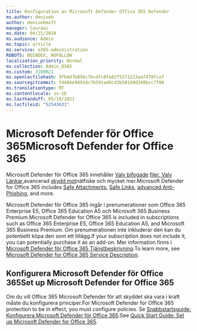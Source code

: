 ```yaml
---
title: Konfiguration av Microsoft Defender Office 365 Defender
ms.author: deniseb
author: denisebmsft
manager: laurawi
ms.date: 04/21/2020
ms.audience: Admin
ms.topic: article
ms.service: o365-administration
ROBOTS: NOINDEX, NOFOLLOW
localization_priority: Normal
ms.collection: Admin_O365
ms.custom: 3100021
ms.openlocfilehash: 9fb4d7b85bc7bcdfc0fe82f5371213aa7470fca7
ms.sourcegitcommit: f4866e94918c7b591ad0cd3b58169d340bcc7f00
ms.translationtype: MT
ms.contentlocale: sv-SE
ms.lasthandoff: 05/19/2021
ms.locfileid: "52543631"
---
```

# <a name="microsoft-defender-for-office-365"></a><span data-ttu-id="91655-102">Microsoft Defender för Office 365</span><span class="sxs-lookup"><span data-stu-id="91655-102">Microsoft Defender for Office 365</span></span>

<span data-ttu-id="91655-103">Microsoft Defender för Office 365 innehåller [Valv bifogade](/microsoft-365/security/office-365-security/atp-safe-attachments) [filer, Valv Länkar,](/microsoft-365/security/office-365-security/atp-safe-links)avancerad [skydd mot](/microsoft-365/security/office-365-security/atp-anti-phishing)nätfiske och mycket mer.</span><span class="sxs-lookup"><span data-stu-id="91655-103">Microsoft Defender for Office 365 includes [Safe Attachments](/microsoft-365/security/office-365-security/atp-safe-attachments), [Safe Links](/microsoft-365/security/office-365-security/atp-safe-links), [advanced Anti-Phishing](/microsoft-365/security/office-365-security/atp-anti-phishing), and more.</span></span> 

<span data-ttu-id="91655-104">Microsoft Defender för Office 365 ingår i prenumerationer som Office 365 Enterprise E5, Office 365 Education A5 och Microsoft 365 Business Premium.</span><span class="sxs-lookup"><span data-stu-id="91655-104">Microsoft Defender for Office 365 is included in subscriptions such as Office 365 Enterprise E5, Office 365 Education A5, and Microsoft 365 Business Premium.</span></span> <span data-ttu-id="91655-105">Om prenumerationen inte inkluderar den kan du potentiellt köpa den som ett tillägg.</span><span class="sxs-lookup"><span data-stu-id="91655-105">If your subscription does not include it, you can potentially purchase it as an add-on.</span></span> <span data-ttu-id="91655-106">Mer information finns i [Microsoft Defender för Office 365 Tjänstbeskrivning](/office365/servicedescriptions/office-365-advanced-threat-protection-service-description).</span><span class="sxs-lookup"><span data-stu-id="91655-106">To learn more, see [Microsoft Defender for Office 365 Service Description](/office365/servicedescriptions/office-365-advanced-threat-protection-service-description).</span></span>

## <a name="set-up-microsoft-defender-for-office-365"></a><span data-ttu-id="91655-107">Konfigurera Microsoft Defender för Office 365</span><span class="sxs-lookup"><span data-stu-id="91655-107">Set up Microsoft Defender for Office 365</span></span>

<span data-ttu-id="91655-108">Om du vill Office 365 Microsoft Defender för att skyddet ska vara i kraft måste du konfigurera principer.</span><span class="sxs-lookup"><span data-stu-id="91655-108">For Microsoft Defender for Office 365 protection to be in effect, you must configure policies.</span></span> <span data-ttu-id="91655-109">Se [Snabbstartsguide: Konfigurera Microsoft Defender för Office 365](/microsoft-365/security/office-365-security/office-365-atp).</span><span class="sxs-lookup"><span data-stu-id="91655-109">See [Quick Start Guide: Set up Microsoft Defender for Office 365](/microsoft-365/security/office-365-security/office-365-atp).</span></span>

